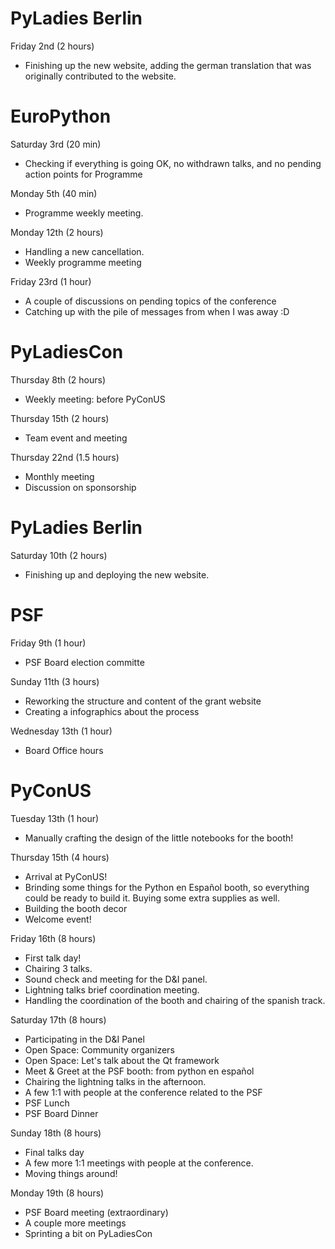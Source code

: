 # PyLadies Berlin

Friday 2nd (2 hours)

* Finishing up the new website, adding the german translation that was
  originally contributed to the website.

# EuroPython

Saturday 3rd (20 min)

* Checking if everything is going OK, no withdrawn talks, and no pending action
  points for Programme

Monday 5th (40 min)

* Programme weekly meeting.

Monday 12th (2 hours)

* Handling a new cancellation.
* Weekly programme meeting

Friday 23rd (1 hour)

* A couple of discussions on pending topics of the conference
* Catching up with the pile of messages from when I was away :D

# PyLadiesCon

Thursday 8th (2 hours)

* Weekly meeting: before PyConUS

Thursday 15th (2 hours)

* Team event and meeting

Thursday 22nd (1.5 hours)

* Monthly meeting
* Discussion on sponsorship

# PyLadies Berlin

Saturday 10th (2 hours)

* Finishing up and deploying the new website.

# PSF

Friday 9th (1 hour)

* PSF Board election committe

Sunday 11th (3 hours)

* Reworking the structure and content of the grant website
* Creating a infographics about the process

Wednesday 13th (1 hour)

* Board Office hours

# PyConUS

Tuesday 13th (1 hour)

* Manually crafting the design of the little notebooks for the booth!

Thursday 15th (4 hours)

* Arrival at PyConUS!
* Brinding some things for the Python en Español booth, so everything could be
    ready to build it. Buying some extra supplies as well.
* Building the booth decor
* Welcome event!

Friday 16th (8 hours)

* First talk day!
* Chairing 3 talks.
* Sound check and meeting for the D&I panel.
* Lightning talks brief coordination meeting.
* Handling the coordination of the booth and chairing of the spanish track.

Saturday 17th (8 hours)

* Participating in the D&I Panel
* Open Space: Community organizers
* Open Space: Let's talk about the Qt framework
* Meet & Greet at the PSF booth: from python en español
* Chairing the lightning talks in the afternoon.
* A few 1:1 with people at the conference related to the PSF
* PSF Lunch
* PSF Board Dinner

Sunday 18th (8 hours)

* Final talks day
* A few more 1:1 meetings with people at the conference.
* Moving things around!

Monday 19th (8 hours)

* PSF Board meeting (extraordinary)
* A couple more meetings
* Sprinting a bit on PyLadiesCon

